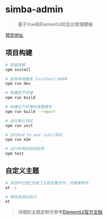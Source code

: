 # simba-admin

> 基于Vue和ElementUI的后台管理模板

[预览地址](abingoal.com:3000)

## 项目构建

``` bash
# 安装依赖
npm install

# 启用本地服务 localhost:8080
npm run dev

# 构建生产环境
npm run build

# 构建生产环境并查看报告
npm run build --report

# 运行单元测试
npm run unit

# 运行end to end (e2e)测试
npm run e2e

# 运行所有的测试实例
npm test
```

## 自定义主题

``` bash
# 项目中已经生成了主题变量文件，可直接修改
et -i 

# 修改完成后执行
et
```
> 详细的主题定制可参考[ElementUI官方文档](http://element.eleme.io/#/zh-CN/component/custom-theme)



